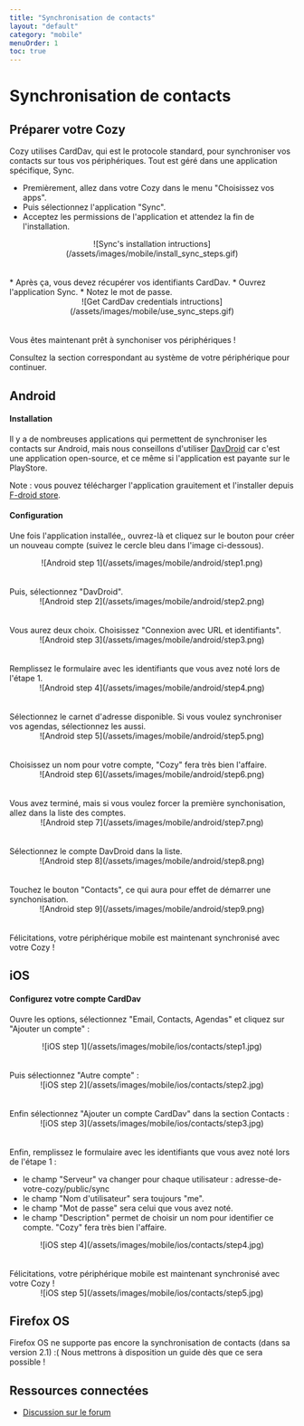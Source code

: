 ```yaml
---
title: "Synchronisation de contacts"
layout: "default"
category: "mobile"
menuOrder: 1
toc: true
---
```

# Synchronisation de contacts

## Préparer votre Cozy
Cozy utilises CardDav, qui est le protocole standard, pour synchroniser vos contacts sur tous vos périphériques. Tout est géré dans une application spécifique, Sync.

* Premièrement, allez dans votre Cozy dans le menu "Choisissez vos apps".
* Puis sélectionnez l'application "Sync".
* Acceptez les permissions de l'application et attendez la fin de l'installation.

<center>![Sync's installation intructions](/assets/images/mobile/install_sync_steps.gif)</center>

<br />
<br />
* Après ça, vous devez récupérer vos identifiants CardDav.
* Ouvrez l'application Sync.
* Notez le mot de passe.

<center>![Get CardDav credentials intructions](/assets/images/mobile/use_sync_steps.gif)</center>

<br />
<br />
Vous êtes maintenant prêt à synchoniser vos périphériques !

Consultez la section correspondant au système de votre périphérique pour continuer.

## Android

#### Installation
Il y a de nombreuses applications qui permettent de synchroniser les contacts sur Android, mais nous conseillons d'utiliser [DavDroid](http://davdroid.bitfire.at/) car c'est une application open-source, et ce même si l'application est payante sur le PlayStore.

Note : vous pouvez télécharger l'application grauitement et l'installer depuis [F-droid store](https://f-droid.org/repository/browse/?fdid=at.bitfire.davdroid).

#### Configuration
Une fois l'application installée,, ouvrez-là et cliquez sur le bouton pour créer un nouveau compte (suivez le cercle bleu dans l'image ci-dessous).
<center>![Android step 1](/assets/images/mobile/android/step1.png)</center>

<br />
<br />
Puis, sélectionnez "DavDroid".
<center>![Android step 2](/assets/images/mobile/android/step2.png)</center>

<br />
<br />
Vous aurez deux choix. Choisissez "Connexion avec URL et identifiants".
<center>![Android step 3](/assets/images/mobile/android/step3.png)</center>

<br />
<br />
Remplissez le formulaire avec les identifiants que vous avez noté lors de l'étape 1.
<center>![Android step 4](/assets/images/mobile/android/step4.png)</center>

<br />
<br />
Sélectionnez le carnet d'adresse disponible. Si vous voulez synchroniser vos agendas, sélectionnez les aussi.
<center>![Android step 5](/assets/images/mobile/android/step5.png)</center>

<br />
<br />
Choisissez un nom pour votre compte, "Cozy" fera très bien l'affaire.
<center>![Android step 6](/assets/images/mobile/android/step6.png)</center>

<br />
<br />
Vous avez terminé, mais si vous voulez forcer la première synchonisation, allez dans la liste des comptes.
<center>![Android step 7](/assets/images/mobile/android/step7.png)</center>

<br />
<br />
Sélectionnez le compte DavDroid dans la liste.
<center>![Android step 8](/assets/images/mobile/android/step8.png)</center>

<br />
<br />
Touchez le bouton "Contacts", ce qui aura pour effet de démarrer une synchonisation.
<center>![Android step 9](/assets/images/mobile/android/step9.png)</center>

<br />
<br />
Félicitations, votre périphérique mobile est maintenant synchronisé avec votre Cozy !

## iOS

#### Configurez votre compte CardDav
Ouvre les options, sélectionnez "Email, Contacts, Agendas" et cliquez sur "Ajouter un compte" :
<center>![iOS step 1](/assets/images/mobile/ios/contacts/step1.jpg)</center>

<br />
<br />
Puis sélectionnez "Autre compte" :
<center>![iOS step 2](/assets/images/mobile/ios/contacts/step2.jpg)</center>

<br />
<br />
Enfin sélectionnez "Ajouter un compte CardDav" dans la section Contacts :
<center>![iOS step 3](/assets/images/mobile/ios/contacts/step3.jpg)</center>

<br />
<br />
Enfin, remplissez le formulaire avec les identifiants que vous avez noté lors de l'étape 1 :

* le champ "Serveur" va changer pour chaque utilisateur : adresse-de-votre-cozy/public/sync
* le champ "Nom d'utilisateur" sera toujours "me".
* le champ "Mot de passe" sera celui que vous avez noté.
* le champ "Description" permet de choisir un nom pour identifier ce compte. "Cozy" fera très bien l'affaire.

<center>![iOS step 4](/assets/images/mobile/ios/contacts/step4.jpg)</center>

<br />
<br />
Félicitations, votre périphérique mobile est maintenant synchronisé avec votre Cozy !
<center>![iOS step 5](/assets/images/mobile/ios/contacts/step5.jpg)</center>

## Firefox OS

Firefox OS ne supporte pas encore la synchronisation de contacts (dans sa version 2.1) :(
Nous mettrons à disposition un guide dès que ce sera possible !

## Ressources connectées
* [Discussion sur le forum](https://forum.cozy.io/)
